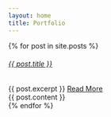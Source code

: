 ```yaml
---
layout: home
title: Portfolio
---
```

<div class="pure-g">
  <!-- Begin Load Content from md -->
  {% for post in site.posts %}
    <div class="pure-u-1-3 block" style="background-image:url('{{ post.images.first }}')">
      <div class="hover">
        <h6>
         <a href="{{ post.url }}">{{ post.title }}</a>
        </h6>
        <div class="excerpt">
        	{{ post.excerpt }} <a href="{{ post.url }}">Read More</a>
        </div>
      </div>
      <div class="full-content">
      	{{ post.content }}
      </div>
    </div>
  {% endfor %}
</div>